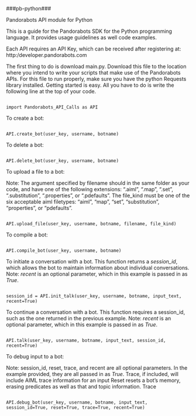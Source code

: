 ###pb-python###

Pandorabots API module for Python

﻿This is a guide for the Pandorabots SDK for the Python programming language. It provides usage guidelines as well code examples.

Each API requires an API Key, which can be received after registering at: http:/developer.pandorabots.com

The first thing to do is download main.py. Download this file to the location where you intend to write your scripts that make use of the Pandorabots APIs. For this file to run properly, make sure you have the python Requests library installed. Getting started is easy. All you have to do is write the following line at the top of your code.

```

import Pandorabots_API_Calls as API

```

To create a bot:

```

API.create_bot(user_key, username, botname)

```

To delete a bot:

```

API.delete_bot(user_key, username, botname)

```

To upload a file to a bot:

Note: The argument specified by filename should in the same folder as your code, and have one of the following extensions: “.aiml”, “.map”, “.set”, “.substitution”, “.properties”, or “.pdefaults”. The file_kind must be one of the six acceptable aiml filetypes: “aiml”, “map”, “set”, “substitution”, “properties”, or “pdefaults”.

```

API.upload_file(user_key, username, botname, filename, file_kind)

```

To compile a bot:

```

API.compile_bot(user_key, username, botname)

```

To initiate a conversation with a bot. This function returns a _session_id_, which allows the bot to maintain information about individual conversations. Note: _recent_ is an optional parameter, which in this example is passed in as _True_.

```

session_id = API.init_talk(user_key, username, botname, input_text, recent=True)

```

To continue a conversation with a bot. This function requires a session_id, such as the one returned in the previous example. Note: _recent_ is an optional parameter, which in this example is passed in as _True_.

```

API.talk(user_key, username, botname, input_text, session_id, recent=True)

```

To debug input to a bot:

Note: session_id, reset, trace, and recent  are all optional parameters. In the example provided, they are all passed in as _True_. Trace, if included, will include AIML trace information for an input  Reset resets a bot’s memory, erasing predicates as well as that and topic information. Trace 

```

API.debug_bot(user_key, username, botname, input_text, session_id=True, reset=True, trace=True, recent=True)

```



 


